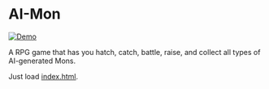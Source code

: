 <!-- Copyright (c) 2025 takotime808 -->
# AI-Mon #

[![Demo](https://img.shields.io/badge/demo-live-blue)](https://takotime808.github.io/aimon/)

A RPG game that has you hatch, catch, battle, raise, and collect all types of AI-generated Mons.

Just load [index.html](index.html).